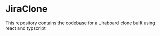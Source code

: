 # JiraClone

This repository contains the codebase for a Jiraboard clone built using react and typscript
